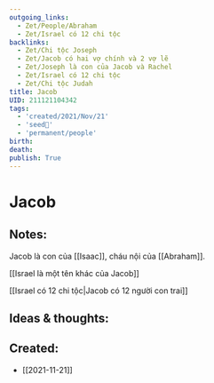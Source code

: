 ```yaml
---
outgoing_links:
  - Zet/People/Abraham
  - Zet/Israel có 12 chi tộc
backlinks:
  - Zet/Chi tộc Joseph
  - Zet/Jacob có hai vợ chính và 2 vợ lẽ
  - Zet/Joseph là con của Jacob và Rachel
  - Zet/Israel có 12 chi tộc
  - Zet/Chi tộc Judah
title: Jacob
UID: 211121104342
tags:
  - 'created/2021/Nov/21'
  - 'seed🥜'
  - 'permanent/people'
birth:
death:
publish: True
---
```

# Jacob

## Notes:
Jacob là con của [[Isaac]], cháu nội của [[Abraham]].

[[Israel là một tên khác của Jacob]]

[[Israel có 12 chi tộc|Jacob có 12 người con trai]]

## Ideas & thoughts:

## Created:
- [[2021-11-21]]
